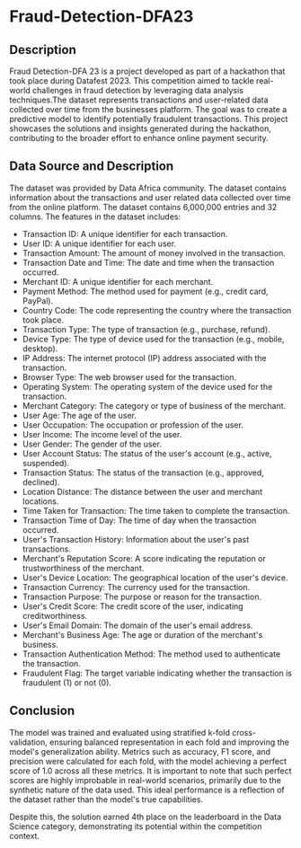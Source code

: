 # Fraud-Detection-DFA23

## Description
Fraud Detection-DFA 23 is a project developed as part of a hackathon that took place during Datafest 2023. This competition aimed to tackle real-world challenges in fraud detection by leveraging data analysis techniques.The dataset represents transactions and user-related data collected over time from the businesses platform. The goal was to create a predictive model to identify potentially fraudulent transactions. This project showcases the solutions and insights generated during the hackathon, contributing to the broader effort to enhance online payment security.

## Data Source and Description
The dataset was provided by Data Africa community.
The dataset contains information about the transactions and user related data collected
over time from the online platform. The dataset contains 6,000,000 entries and 32
columns.
The features in the dataset includes:
- Transaction ID: A unique identifier for each transaction.
- User ID: A unique identifier for each user.
- Transaction Amount: The amount of money involved in the transaction.
- Transaction Date and Time: The date and time when the transaction
occurred.
- Merchant ID: A unique identifier for each merchant.
- Payment Method: The method used for payment (e.g., credit card, PayPal).
- Country Code: The code representing the country where the transaction took
place.
- Transaction Type: The type of transaction (e.g., purchase, refund).
- Device Type: The type of device used for the transaction (e.g., mobile, desktop).
- IP Address: The internet protocol (IP) address associated with the transaction.
- Browser Type: The web browser used for the transaction.
- Operating System: The operating system of the device used for the transaction.
- Merchant Category: The category or type of business of the merchant.
- User Age: The age of the user.
- User Occupation: The occupation or profession of the user.
- User Income: The income level of the user.
- User Gender: The gender of the user.
- User Account Status: The status of the user's account (e.g., active, suspended).
- Transaction Status: The status of the transaction (e.g., approved, declined).
- Location Distance: The distance between the user and merchant locations.
- Time Taken for Transaction: The time taken to complete the transaction.
- Transaction Time of Day: The time of day when the transaction occurred.
- User's Transaction History: Information about the user's past transactions.
- Merchant's Reputation Score: A score indicating the reputation or
trustworthiness of the merchant.
- User's Device Location: The geographical location of the user's device.
- Transaction Currency: The currency used for the transaction.
- Transaction Purpose: The purpose or reason for the transaction.
- User's Credit Score: The credit score of the user, indicating creditworthiness.
- User's Email Domain: The domain of the user's email address.
- Merchant's Business Age: The age or duration of the merchant's business.
- Transaction Authentication Method: The method used to authenticate the
transaction.
- Fraudulent Flag: The target variable indicating whether the transaction is
fraudulent (1) or not (0).

## Conclusion

The model was trained and evaluated using stratified k-fold cross-validation, ensuring balanced representation in each fold and improving the model's generalization ability. Metrics such as accuracy, F1 score, and precision were calculated for each fold, with the model achieving a perfect score of 1.0 across all these metrics.
It is important to note that such perfect scores are highly improbable in real-world scenarios, primarily due to the synthetic nature of the data used. This ideal performance is a reflection of the dataset rather than the model's true capabilities. 

Despite this, the solution earned 4th place on the leaderboard in the Data Science category, demonstrating its potential within the competition context.
